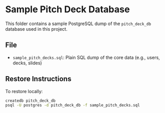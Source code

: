 # Sample Pitch Deck Database

This folder contains a sample PostgreSQL dump of the `pitch_deck_db` database used in this project.

## File

- `sample_pitch_decks.sql`: Plain SQL dump of the core data (e.g., users, decks, slides)

## Restore Instructions

To restore locally:

```bash
createdb pitch_deck_db
psql -U postgres -d pitch_deck_db -f sample_pitch_decks.sql
